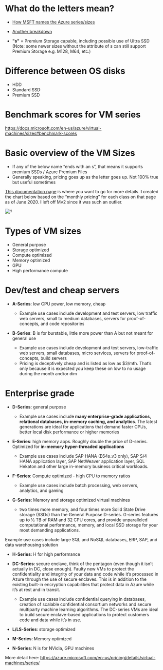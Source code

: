 # What do the letters mean?

- [How MSFT names the Azure series/sizes](https://docs.microsoft.com/en-us/azure/virtual-machines/vm-naming-conventions)
- [Another breakdown](https://serverfault.com/questions/1030897/what-do-the-lowercase-letters-in-azure-vm-sizes-mean)

- **"s"** = Premium Storage capable, including possible use of Ultra SSD (Note: some newer sizes without the attribute of s can still support Premium Storage e.g. M128, M64, etc.)

# Difference between OS disks

- HDD
- Standard SSD 
- Premium SSD 

# Benchmark scores for VM series

https://docs.microsoft.com/en-us/azure/virtual-machines/sizes#benchmark-scores 

# Basic overview of the VM Sizes

- If any of the below name “ends with an s”, that means it supports premium SSDs / Azure Premium Files
- Generally speaking, pricing goes up as the letter goes up. Not 100% true but useful sometimes 

[This documentation page](https://azure.microsoft.com/en-us/pricing/details/virtual-machines/series/) is where you want to go for more details. I created the chart below based on the “monthly pricing” for each class on that page as of June 2020. I left off Mv2 since it was such an outlier. 

![?](https://i.imgur.com/TrhYTwj_d.jpg?maxwidth=640&shape=thumb&fidelity=medium)

# Types of VM sizes

- General purpose
- Storage optimized
- Compute optimized
- Memory optimized
- GPU
- High performance compute

# Dev/test and cheap servers
- **A-Series**: low CPU power, low memory, cheap
   - Example use cases include development and test servers, low traffic web servers, small to medium databases, servers for proof-of-concepts, and code repositories
   
- **B-Series**: B is for burstable, little more power than A but not meant for general use
   - Example use cases include development and test servers, low-traffic web servers, small databases, micro services, servers for proof-of-concepts, build servers
   - Pricing is deceptively cheap and is listed as low as $3/mth. That’s only because it is expected you keep these on low to no usage during the month and/or dim
   
# Enterprise grade

- **D-Series**: general purpose
   - Example use cases include **many enterprise-grade applications, relational databases, in-memory caching, and analytics**. The latest generations are ideal for applications that demand faster CPUs, better local disk performance or higher memories
   
- **E-Series**: high memory apps. Roughly double the price of D-series. Optimized for **in-memory hyper-threaded applications**
   - Example use cases include SAP HANA (E64s_v3 only), SAP S/4 HANA application layer, SAP NetWeaver application layer, SQL Hekaton and other large in-memory business critical workloads.

- **F-Series**: Compute optimized - high CPU to memory ratios
    - Example use cases include batch processing, web servers, analytics, and gaming
    
- **G-Series**: Memory and storage optimized virtual machines
    - two times more memory, and four times more Solid State Drive storage (SSDs) than the General Purpose D-series. G-series features up to ½ TB of RAM and 32 CPU cores, and provide unparalleled computational performance, memory, and local SSD storage for your most demanding applications.

Example use cases include large SQL and NoSQL databases, ERP, SAP, and data warehousing solution

- **H-Series**: H for high performance

- **DC-Series**: secure enclave, think of the pentagon (even though it isn’t actually in DC, close enough). Faulty new VMs to protect the confidentiality and integrity of your data and code while it’s processed in Azure through the use of secure enclaves. This is in addition to the existing built-in encryption capabilities that protect data in Azure while it’s at rest and in transit.
   - Example use cases include confidential querying in databases, creation of scalable confidential consortium networks and secure multiparty machine learning algorithms. The DC-series VMs are ideal to build secure enclave-based applications to protect customers code and data while it’s in use.

- **L/LS-Series**: storage optimized

- **M-Series**: Memory optimized

- **N-Series**: N is for NVidia, GPU machines

More detail here: https://azure.microsoft.com/en-us/pricing/details/virtual-machines/series/
